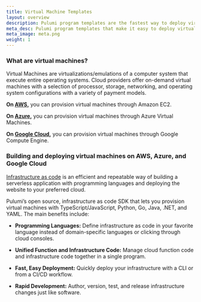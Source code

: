 ```yaml
---
title: Virtual Machine Templates
layout: overview
description: Pulumi program templates are the fastest way to deploy virtual machines on AWS, Azure, or Google Cloud Platform. Templates come with predefined infrastructure as code so you can get started instantly.
meta_desc: Pulumi program templates that make it easy to deploy virtual machines on AWS, Azure, or Google Cloud Platform.
meta_image: meta.png
weight: 1
---
```


### What are virtual machines?

Virtual Machines are virtualizations/emulations of a computer system that execute entire operating systems. Cloud providers offer on-demand virtual machines with a selection of processor, storage, networking, and operating system configurations with a variety of payment models.

**On [AWS](/aws),** you can provision virtual machines through Amazon EC2.

**On [Azure](/azure),** you can provision virtual machines through Azure Virtual Machines.

**On [Google Cloud](/gcp),** you can provision virtual machines through Google Compute Engine.

### Building and deploying virtual machines on AWS, Azure, and Google Cloud

[Infrastructure as code](/what-is/what-is-infrastructure-as-code) is an efficient and repeatable way of building a serverless application with programming languages and deploying the website to your preferred cloud.

Pulumi’s open source, infrastructure as code SDK that lets you provision virtual machines with TypeScript/JavaScript, Python, Go, Java, .NET, and YAML. The main benefits include:

* **Programming Languages:** Define infrastructure as code in your favorite language instead of domain-specific languages or clicking through cloud consoles.

* **Unified Function and Infrastructure Code:** Manage cloud function code and infrastructure code together in a single program.

* **Fast, Easy Deployment:** Quickly deploy your infrastructure with a CLI or from a CI/CD workflow.

* **Rapid Development:** Author, version, test, and release infrastructure changes just like software.
